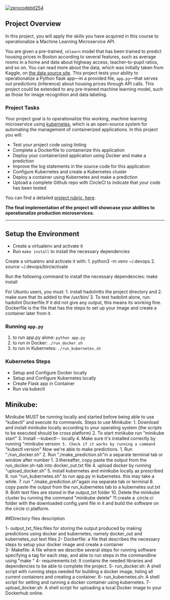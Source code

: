 [![zerocodebit254](https://circleci.com/gh/zerocodebit254/udacityprojectfive.svg?style=svg)](https://app.circleci.com/pipelines/github/zerocodebit254/udacity-project-five)

## Project Overview

In this project, you will apply the skills you have acquired in this course to operationalize a Machine Learning Microservice API. 

You are given a pre-trained, `sklearn` model that has been trained to predict housing prices in Boston according to several features, such as average rooms in a home and data about highway access, teacher-to-pupil ratios, and so on. You can read more about the data, which was initially taken from Kaggle, on [the data source site](https://www.kaggle.com/c/boston-housing). This project tests your ability to operationalize a Python flask app—in a provided file, `app.py`—that serves out predictions (inference) about housing prices through API calls. This project could be extended to any pre-trained machine learning model, such as those for image recognition and data labeling.

### Project Tasks

Your project goal is to operationalize this working, machine learning microservice using [kubernetes](https://kubernetes.io/), which is an open-source system for automating the management of containerized applications. In this project you will:
* Test your project code using linting
* Complete a Dockerfile to containerize this application
* Deploy your containerized application using Docker and make a prediction
* Improve the log statements in the source code for this application
* Configure Kubernetes and create a Kubernetes cluster
* Deploy a container using Kubernetes and make a prediction
* Upload a complete Github repo with CircleCI to indicate that your code has been tested

You can find a detailed [project rubric, here](https://review.udacity.com/#!/rubrics/2576/view).

**The final implementation of the project will showcase your abilities to operationalize production microservices.**

---

## Setup the Environment

* Create a virtualenv and activate it
* Run `make install` to install the necessary dependencies


Create a virtualenv and activate it with:
	1. python3 -m venv ~/.devops
	2. source ~/.devops/bin/activate

Run the following command  to install the necessary dependencies:
	make install

For Ubuntu users, you must:
	1. install hadolintto the project directory and
	2. make sure that its added to the /usr/bin/ 
	3. To test hadolint alone, 
		run: hadolint Dockerfile
If it did not give any output, this means its working fine. 
Dockerfile is the file that has the steps to set up your image and create a container later from it.


### Running `app.py`

1. to run app.py alone:  `python app.py`
2. to run in Docker:  `./run_docker.sh`
3. to run in Kubernetes:  `./run_kubernetes.sh`

### Kubernetes Steps

* Setup and Configure Docker locally
* Setup and Configure Kubernetes locally
* Create Flask app in Container
* Run via kubectl

 ## Minikube:
Minikube MUST be running locally and started before being able to use "kubectl" and execute its commands.
Steps to use Minikube:
	1. Download and install minikube locally according to your operating system (the scripts to be executed should be cross platform)
	2. To start minikube run 
		"minikube start"
	3. Install --kubectl-- locally 
	4. Make sure it's installed correctly by running 
		"minikube version` 
	5. Check if it works by running a command `
		"kubectl version" 
Now we're able to make predictions.
	1. Run "./run_docker.sh"
	2. Run "./make_prediction.sh"in a separate terminal tab or window after number 1. 
	3.thereafter, copy paste the output from the run_docker.sh-tab into docker_out.txt file
	4. upload docker by running "upload_docker.sh"
	5. install kubernetes and minikube locally as prescribed
	6. run "run_kubernetes.sh" to run app.py in kubernetes. this may take a while. 
	7. run "./make_prediction.sh"again ina separate tab or terminal
	8. copy paste the output from the run_kubernetes tab to a kubernetes out.txt
	9. Both text files are stored in the output_txt folder
	10. Delete the minikube cluster bu running the command "minikube delete"
	11.create a .circle.ci folder with the downloaded config.yaml file in it and build  the software on the circle ci platform.


 ##Directory files description

1- output_txt_files:files for storing the output produced by making predictions using docker and kubernetes; namely docker_out and kubernetes_out text files
2- Dockerfile: a file that describes the necessary steps to setup your docker image and create a container  
3- Makefile: A file where we describe several steps for running software specifying a tag for each step, and able to run steps in the commandline using "make <tagname>"
4- requirements.txt: It contains the needed libraries and dependencies to be able to complete the project. 
5- run_docker.sh: A shell script with running steps needed for building a docker image, listing all current containers and creating a container. 
6- run_kubernetes.sh: A shell script for setting and running a docker container using kubernetes. 
7- upload_docker.sh: A shell script for uploading a local Docker image to your Dockerhub online.

